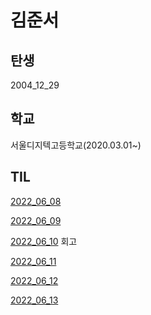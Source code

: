 # 김준서
## 탄생
2004_12_29
## 학교
서울디지텍고등학교(2020.03.01~)


## TIL
[2022_06_08](./sdhs/20220608.md)

[2022_06_09](./sdhs/20220609.md)

[2022_06_10](./sdhs/20220610.md) 회고

[2022_06_11](./sdhs/20220611.md) 

[2022_06_12](./sdhs/20220612.md) 

[2022_06_13](./sdhs/20220613.md) 
